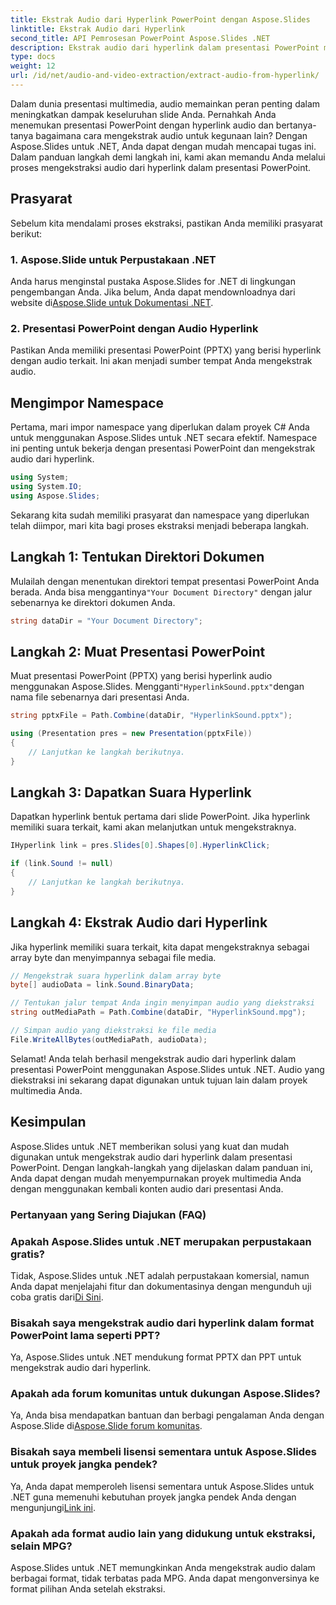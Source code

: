 ```yaml
---
title: Ekstrak Audio dari Hyperlink PowerPoint dengan Aspose.Slides
linktitle: Ekstrak Audio dari Hyperlink
second_title: API Pemrosesan PowerPoint Aspose.Slides .NET
description: Ekstrak audio dari hyperlink dalam presentasi PowerPoint menggunakan Aspose.Slides untuk .NET. Sempurnakan proyek multimedia Anda dengan mudah.
type: docs
weight: 12
url: /id/net/audio-and-video-extraction/extract-audio-from-hyperlink/
---
```


Dalam dunia presentasi multimedia, audio memainkan peran penting dalam meningkatkan dampak keseluruhan slide Anda. Pernahkah Anda menemukan presentasi PowerPoint dengan hyperlink audio dan bertanya-tanya bagaimana cara mengekstrak audio untuk kegunaan lain? Dengan Aspose.Slides untuk .NET, Anda dapat dengan mudah mencapai tugas ini. Dalam panduan langkah demi langkah ini, kami akan memandu Anda melalui proses mengekstraksi audio dari hyperlink dalam presentasi PowerPoint.

## Prasyarat

Sebelum kita mendalami proses ekstraksi, pastikan Anda memiliki prasyarat berikut:

### 1. Aspose.Slide untuk Perpustakaan .NET

Anda harus menginstal pustaka Aspose.Slides for .NET di lingkungan pengembangan Anda. Jika belum, Anda dapat mendownloadnya dari website di[Aspose.Slide untuk Dokumentasi .NET](https://reference.aspose.com/slides/net/).

### 2. Presentasi PowerPoint dengan Audio Hyperlink

Pastikan Anda memiliki presentasi PowerPoint (PPTX) yang berisi hyperlink dengan audio terkait. Ini akan menjadi sumber tempat Anda mengekstrak audio.

## Mengimpor Namespace

Pertama, mari impor namespace yang diperlukan dalam proyek C# Anda untuk menggunakan Aspose.Slides untuk .NET secara efektif. Namespace ini penting untuk bekerja dengan presentasi PowerPoint dan mengekstrak audio dari hyperlink.

```csharp
using System;
using System.IO;
using Aspose.Slides;
```

Sekarang kita sudah memiliki prasyarat dan namespace yang diperlukan telah diimpor, mari kita bagi proses ekstraksi menjadi beberapa langkah.

## Langkah 1: Tentukan Direktori Dokumen

 Mulailah dengan menentukan direktori tempat presentasi PowerPoint Anda berada. Anda bisa menggantinya`"Your Document Directory"` dengan jalur sebenarnya ke direktori dokumen Anda.

```csharp
string dataDir = "Your Document Directory";
```

## Langkah 2: Muat Presentasi PowerPoint

 Muat presentasi PowerPoint (PPTX) yang berisi hyperlink audio menggunakan Aspose.Slides. Mengganti`"HyperlinkSound.pptx"`dengan nama file sebenarnya dari presentasi Anda.

```csharp
string pptxFile = Path.Combine(dataDir, "HyperlinkSound.pptx");

using (Presentation pres = new Presentation(pptxFile))
{
    // Lanjutkan ke langkah berikutnya.
}
```

## Langkah 3: Dapatkan Suara Hyperlink

Dapatkan hyperlink bentuk pertama dari slide PowerPoint. Jika hyperlink memiliki suara terkait, kami akan melanjutkan untuk mengekstraknya.

```csharp
IHyperlink link = pres.Slides[0].Shapes[0].HyperlinkClick;

if (link.Sound != null)
{
    // Lanjutkan ke langkah berikutnya.
}
```

## Langkah 4: Ekstrak Audio dari Hyperlink

Jika hyperlink memiliki suara terkait, kita dapat mengekstraknya sebagai array byte dan menyimpannya sebagai file media.

```csharp
// Mengekstrak suara hyperlink dalam array byte
byte[] audioData = link.Sound.BinaryData;

// Tentukan jalur tempat Anda ingin menyimpan audio yang diekstraksi
string outMediaPath = Path.Combine(dataDir, "HyperlinkSound.mpg");

// Simpan audio yang diekstraksi ke file media
File.WriteAllBytes(outMediaPath, audioData);
```

Selamat! Anda telah berhasil mengekstrak audio dari hyperlink dalam presentasi PowerPoint menggunakan Aspose.Slides untuk .NET. Audio yang diekstraksi ini sekarang dapat digunakan untuk tujuan lain dalam proyek multimedia Anda.

## Kesimpulan

Aspose.Slides untuk .NET memberikan solusi yang kuat dan mudah digunakan untuk mengekstrak audio dari hyperlink dalam presentasi PowerPoint. Dengan langkah-langkah yang dijelaskan dalam panduan ini, Anda dapat dengan mudah menyempurnakan proyek multimedia Anda dengan menggunakan kembali konten audio dari presentasi Anda.

### Pertanyaan yang Sering Diajukan (FAQ)

### Apakah Aspose.Slides untuk .NET merupakan perpustakaan gratis?
 Tidak, Aspose.Slides untuk .NET adalah perpustakaan komersial, namun Anda dapat menjelajahi fitur dan dokumentasinya dengan mengunduh uji coba gratis dari[Di Sini](https://releases.aspose.com/).

### Bisakah saya mengekstrak audio dari hyperlink dalam format PowerPoint lama seperti PPT?
Ya, Aspose.Slides untuk .NET mendukung format PPTX dan PPT untuk mengekstrak audio dari hyperlink.

### Apakah ada forum komunitas untuk dukungan Aspose.Slides?
 Ya, Anda bisa mendapatkan bantuan dan berbagi pengalaman Anda dengan Aspose.Slide di[Aspose.Slide forum komunitas](https://forum.aspose.com/).

### Bisakah saya membeli lisensi sementara untuk Aspose.Slides untuk proyek jangka pendek?
Ya, Anda dapat memperoleh lisensi sementara untuk Aspose.Slides untuk .NET guna memenuhi kebutuhan proyek jangka pendek Anda dengan mengunjungi[Link ini](https://purchase.aspose.com/temporary-license/).

### Apakah ada format audio lain yang didukung untuk ekstraksi, selain MPG?
Aspose.Slides untuk .NET memungkinkan Anda mengekstrak audio dalam berbagai format, tidak terbatas pada MPG. Anda dapat mengonversinya ke format pilihan Anda setelah ekstraksi.
